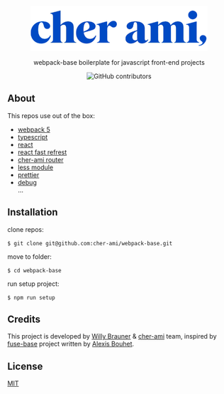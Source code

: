 <br>
<p align="center">
    <img src="logo.png" width="400" alt="cher-ami logo">
</p>

<p align="center">webpack-base boilerplate for javascript front-end projects</p>

<p align="center">
    <img alt="GitHub contributors" src="https://img.shields.io/github/contributors/cher-ami/webpack-base">
</p>

## About

This repos use out of the box:

- [webpack 5](https://webpack.js.org/)
- [typescript](https://www.typescriptlang.org/)
- [react](https://reactjs.org/)
- [react fast refrest](https://github.com/pmmmwh/react-refresh-webpack-plugin)
- [cher-ami router](https://github.com/cher-ami/router)
- [less module](http://lesscss.org/)
- [prettier](https://prettier.io/)
- [debug](https://www.npmjs.com/package/debug)  
  ...

## Installation

clone repos:

```shell script
$ git clone git@github.com:cher-ami/webpack-base.git
```

move to folder:

```shell script
$ cd webpack-base
```

run setup project:

```shell script
$ npm run setup
```

## Credits

This project is developed by [Willy Brauner](https://willybrauner.com) & [cher-ami](https://cher-ami.tv) team, inspired by
[fuse-base](https://github.com/solid-js/fuse-base) project written by [Alexis Bouhet](https://zouloux.com).

## License

[MIT](./LICENSE)
